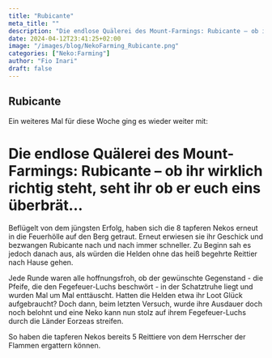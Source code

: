 ```yaml
---
title: "Rubicante"
meta_title: ""
description: "Die endlose Quälerei des Mount-Farmings: Rubicante – ob ihr wirklich richtig steht, seht ihr ob er euch eins überbrät"
date: 2024-04-12T23:41:25+02:00
image: "/images/blog/NekoFarming_Rubicante.png"
categories: ["Neko:Farming"]
author: "Fio Inari"
draft: false
---
```


## Rubicante ##
Ein weiteres Mal für diese Woche ging es wieder weiter mit:

# Die endlose Quälerei des Mount-Farmings: Rubicante – ob ihr wirklich richtig steht, seht ihr ob er euch eins überbrät… #

Beflügelt von dem jüngsten Erfolg, haben sich die 8 tapferen Nekos erneut in die Feuerhölle auf den Berg getraut. Erneut erwiesen sie ihr Geschick und bezwangen Rubicante nach und nach immer schneller. Zu Beginn sah es jedoch danach aus, als würden die Helden ohne das heiß begehrte Reittier nach Hause gehen.

Jede Runde waren alle hoffnungsfroh, ob der gewünschte Gegenstand - die Pfeife, die den Fegefeuer-Luchs beschwört - in der Schatztruhe liegt und wurden Mal um Mal enttäuscht. Hatten die Helden etwa ihr Loot Glück aufgebraucht?
Doch dann, beim letzten Versuch, wurde ihre Ausdauer doch noch belohnt und eine Neko kann nun stolz auf ihrem Fegefeuer-Luchs durch die Länder Eorzeas streifen.

So haben die tapferen Nekos bereits 5 Reittiere von dem Herrscher der Flammen ergattern können.